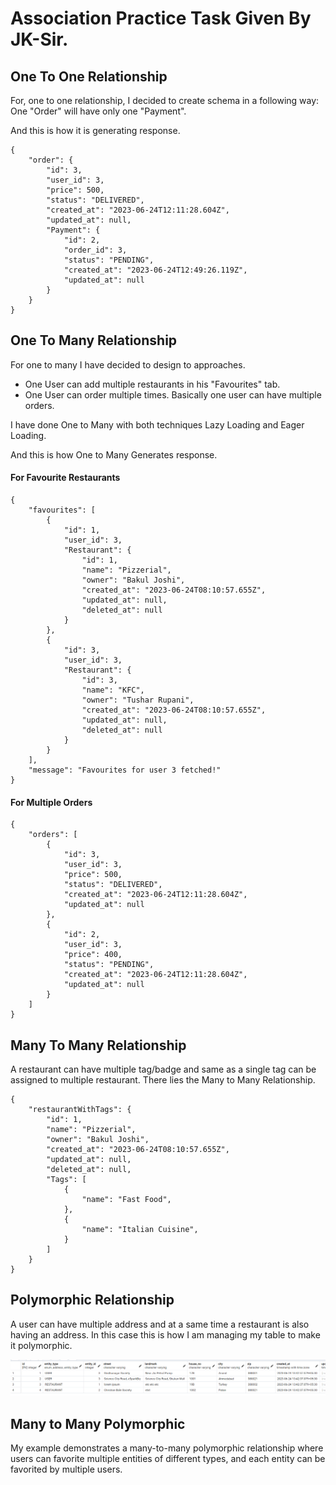 # Association Practice Task Given By JK-Sir.

## One To One Relationship

For, one to one relationship, I decided to create schema in a following way:
One "Order" will have only one "Payment".

And this is how it is generating response.

```
{
    "order": {
        "id": 3,
        "user_id": 3,
        "price": 500,
        "status": "DELIVERED",
        "created_at": "2023-06-24T12:11:28.604Z",
        "updated_at": null,
        "Payment": {
            "id": 2,
            "order_id": 3,
            "status": "PENDING",
            "created_at": "2023-06-24T12:49:26.119Z",
            "updated_at": null
        }
    }
}
```

## One To Many Relationship

For one to many I have decided to design to approaches.

- One User can add multiple restaurants in his "Favourites" tab.
- One User can order multiple times. Basically one user can have multiple orders.

I have done One to Many with both techniques Lazy Loading and Eager Loading.

And this is how One to Many Generates response.

#### For Favourite Restaurants

```
{
    "favourites": [
        {
            "id": 1,
            "user_id": 3,
            "Restaurant": {
                "id": 1,
                "name": "Pizzerial",
                "owner": "Bakul Joshi",
                "created_at": "2023-06-24T08:10:57.655Z",
                "updated_at": null,
                "deleted_at": null
            }
        },
        {
            "id": 3,
            "user_id": 3,
            "Restaurant": {
                "id": 3,
                "name": "KFC",
                "owner": "Tushar Rupani",
                "created_at": "2023-06-24T08:10:57.655Z",
                "updated_at": null,
                "deleted_at": null
            }
        }
    ],
    "message": "Favourites for user 3 fetched!"
}
```

#### For Multiple Orders

```
{
    "orders": [
        {
            "id": 3,
            "user_id": 3,
            "price": 500,
            "status": "DELIVERED",
            "created_at": "2023-06-24T12:11:28.604Z",
            "updated_at": null
        },
        {
            "id": 2,
            "user_id": 3,
            "price": 400,
            "status": "PENDING",
            "created_at": "2023-06-24T12:11:28.604Z",
            "updated_at": null
        }
    ]
}
```

## Many To Many Relationship

A restaurant can have multiple tag/badge and same as a single tag can be assigned to multiple restaurant. There lies the Many to Many Relationship.

```
{
    "restaurantWithTags": {
        "id": 1,
        "name": "Pizzerial",
        "owner": "Bakul Joshi",
        "created_at": "2023-06-24T08:10:57.655Z",
        "updated_at": null,
        "deleted_at": null,
        "Tags": [
            {
                "name": "Fast Food",
            },
            {
                "name": "Italian Cuisine",
            }
        ]
    }
}
```

## Polymorphic Relationship

A user can have multiple address and at a same time a restaurant is also having an address. In this case this is how I am managing my table to make it polymorphic.

![Polymorphic Image](image.png)

## Many to Many Polymorphic

My example demonstrates a many-to-many polymorphic relationship where users can favorite multiple entities of different types, and each entity can be favorited by multiple users.
